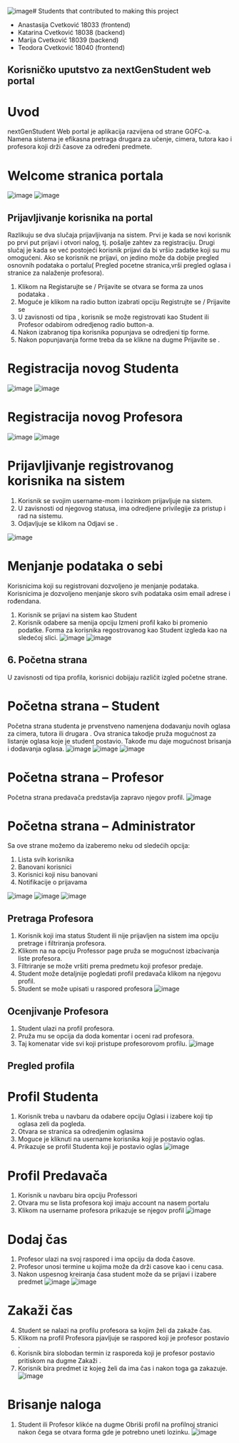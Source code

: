 ![image](https://github.com/marijacvetkovic-git/NextGenStudent/assets/117784486/002f3d20-d723-4f0b-8ca8-962125b5840a)# Students that contributed to making this project

- Anastasija Cvetković 18033 (frontend)
- Katarina Cvetković 18038 (backend)
- Marija Cvetković 18039 (backend)
- Teodora Cvetković 18040 (frontend)


## Korisničko uputstvo za nextGenStudent web portal

# Uvod
nextGenStudent Web portal je aplikacija razvijena od strane GOFC-a. Namena sistema je efikasna pretraga drugara za učenje, cimera, tutora kao i profesora koji drži časove za određeni predmete.

# Welcome stranica portala
![image](https://github.com/marijacvetkovic-git/NextGenStudent/assets/117784486/7a189edb-3f00-4b8d-aec0-e93ec039c431)
![image](https://github.com/marijacvetkovic-git/NextGenStudent/assets/117784486/7199ddae-9c26-4415-bcc7-57d73b1df2b0)


##	Prijavljivanje korisnika na portal
Razlikuju se dva slučaja prijavljivanja na sistem. Prvi je kada se novi korisnik po prvi put prijavi i otvori nalog, tj. pošalje zahtev za registraciju. Drugi slučaj je kada se već postojeći korisnik prijavi da bi vršio zadatke koji su mu omogućeni. Ako se korisnik ne prijavi, on jedino može da dobije pregled osnovnih podataka o portalu( Pregled pocetne stranica,vrši pregled oglasa i stranice za nalaženje profesora). 

1.	Klikom na Registarujte se / Prijavite se otvara se forma za unos podataka .
2.	Moguće je klikom na radio button izabrati opciju Registrujte se / Prijavite se
3.	U zavisnosti od tipa , korisnik se može registrovati kao Student ili Profesor odabirom odredjenog radio button-a.
4.	Nakon izabranog tipa korisnika popunjava se odredjeni tip forme.
5.	Nakon popunjavanja forme treba da se klikne na dugme  Prijavite se .

# Registracija novog Studenta

![image](https://github.com/marijacvetkovic-git/NextGenStudent/assets/117784486/2a729dff-3aac-4f7c-a359-63c1bd6d6656)
![image](https://github.com/marijacvetkovic-git/NextGenStudent/assets/117784486/16f46d12-3ee8-42a0-b092-e1be8daddf23)

# Registracija novog Profesora

![image](https://github.com/marijacvetkovic-git/NextGenStudent/assets/117784486/c6993532-39f6-4f5a-b1eb-b34803debade)
![image](https://github.com/marijacvetkovic-git/NextGenStudent/assets/117784486/4300176f-ba69-4b46-be90-abe4224aab79)

# Prijavljivanje registrovanog korisnika na sistem
1. Korisnik se svojim username-mom i lozinkom prijavljuje na sistem.
2. U zavisnosti od njegovog statusa, ima odredjene privilegije za pristup i rad na sistemu.
3. Odjavljuje se klikom na Odjavi se .

![image](https://github.com/marijacvetkovic-git/NextGenStudent/assets/117784486/34c12fe3-8035-476d-a28e-e5be0a45c46d)

# Menjanje podataka o sebi 
Korisnicima koji su registrovani dozvoljeno je menjanje podataka. Korisnicima je dozvoljeno menjanje skoro svih podataka osim email adrese i rođendana.
1.	Korisnik se prijavi na sistem kao Student
2.	Korisnik odabere sa menija opciju Izmeni profil kako bi promenio podatke. Forma za korisnika regostrovanog kao Student  izgleda kao na sledećoj slici.
![image](https://github.com/marijacvetkovic-git/NextGenStudent/assets/117784486/5202593b-98c4-48cb-a50d-8b4e564efe77)
![image](https://github.com/marijacvetkovic-git/NextGenStudent/assets/117784486/e50ff6fc-8b28-4331-a507-d4a1e217ddf8)

## 6.	Početna strana
U zavisnosti od tipa profila, korisnici dobijaju različit izgled početne strane.

# Početna strana – Student 
Početna strana studenta je prvenstveno namenjena dodavanju novih oglasa za cimera, tutora ili drugara . Ova stranica takodje pruža mogućnost za listanje oglasa koje je student postavio. Takođe mu daje mogućnost brisanja i dodavanja oglasa.
![image](https://github.com/marijacvetkovic-git/NextGenStudent/assets/117784486/9ba00d5c-de34-44db-a933-21384aa3848a)
![image](https://github.com/marijacvetkovic-git/NextGenStudent/assets/117784486/8ca66654-1c4e-4382-a0f9-be022d95f370)
![image](https://github.com/marijacvetkovic-git/NextGenStudent/assets/117784486/5fdf6773-be43-4fc3-9768-9e025e1cb0e7)

# Početna strana – Profesor
Početna strana predavača predstavlja zapravo njegov profil.
![image](https://github.com/marijacvetkovic-git/NextGenStudent/assets/117784486/daefec02-9dde-4efd-9046-dd4c285470ae)

# Početna strana – Administrator
Sa ove strane možemo da izaberemo neku od sledećih opcija:
1.	Lista svih korisnika 
2.	Banovani korisnici 
3.	Korisnici koji nisu banovani 
4.	Notifikacije o prijavama

![image](https://github.com/marijacvetkovic-git/NextGenStudent/assets/117784486/a03cac2a-78f2-4bd6-b1c9-13824b777fe6)
![image](https://github.com/marijacvetkovic-git/NextGenStudent/assets/117784486/0e90d07b-4327-4828-8096-ff22d25b21f5)
![image](https://github.com/marijacvetkovic-git/NextGenStudent/assets/117784486/52cc588d-e7cd-4560-bf5d-b9213a96db60)

## Pretraga Profesora
1.	Korisnik koji ima status Student ili nije prijavljen na sistem ima opciju pretrage i filtriranja profesora.
2.	Klikom na na opciju Professor page pruža se mogućnost izbacivanja liste profesora.
3.	 Filtriranje se može vršiti prema predmetu koji profesor predaje.
4.	Student može detaljnije pogledati profil predavača klikom na njegovu profil.
5.	Student se može upisati u raspored profesora
![image](https://github.com/marijacvetkovic-git/NextGenStudent/assets/117784486/0bdb7718-8a73-4524-9a77-89011176e907)

## Ocenjivanje Profesora
1.	Student ulazi na profil profesora.
2.	Pruža  mu se opcija da doda komentar i oceni rad profesora.
3.	Taj komenatar vide svi koji pristupe profesorovom profilu.
![image](https://github.com/marijacvetkovic-git/NextGenStudent/assets/117784486/a8f255b2-ac35-4489-9c39-e499469ea053)

## Pregled profila

# Profil Studenta
1. Korisnik treba u navbaru da odabere opciju Oglasi i izabere koji tip oglasa zeli da pogleda.
2. Otvara se stranica sa odredjenim oglasima
3. Moguce je kliknuti na username korisnika koji je postavio oglas.
4. Prikazuje se profil Studenta koji je postavio oglas
![image](https://github.com/marijacvetkovic-git/NextGenStudent/assets/117784486/14b45000-7eb5-43e4-a75d-5079ed107600)

# Profil Predavača

1. Korisnik u navbaru bira opciju Professori
2. Otvara mu se lista profesora koji imaju account na nasem portalu
3. Klikom na username profesora prikazuje se njegov profil
![image](https://github.com/marijacvetkovic-git/NextGenStudent/assets/117784486/cc2f0188-4f22-4c02-b3fd-24b380a8761c)

# Dodaj čas
1.	Profesor ulazi na svoj raspored i ima opciju da doda časove.
2.	Profesor unosi termine u kojima može da drži casove kao i cenu casa.
3.	Nakon uspesnog kreiranja časa student može da se prijavi i izabere predmet
![image](https://github.com/marijacvetkovic-git/NextGenStudent/assets/117784486/8ff68e2f-801d-40c5-a76b-5797262d5dc5)
![image](https://github.com/marijacvetkovic-git/NextGenStudent/assets/117784486/6de8fdc6-d20b-4216-981f-d2ef2c6d59bf)

# Zakaži čas

4.	Student se nalazi na profilu profesora sa kojim želi da zakaže čas.
5.	Klikom na profil Profesora pjavljuje se raspored koji je profesor postavio .
3.   Korisnik bira slobodan termin iz rasporeda koji je profesor postavio pritiskom na dugme Zakaži .
4.   Korisnik bira predmet iz kojeg želi da ima čas i nakon toga ga zakazuje.
![image](https://github.com/marijacvetkovic-git/NextGenStudent/assets/117784486/0fe44bcb-1f9e-4a10-ae41-88358a84794e)

# Brisanje naloga
1.   Student ili Profesor klikće na dugme Obriši profil na profilnoj stranici nakon čega se otvara forma gde je potrebno uneti lozinku.
![image](https://github.com/marijacvetkovic-git/NextGenStudent/assets/117784486/4a419315-0250-420e-9cc7-5832c33c865c)













